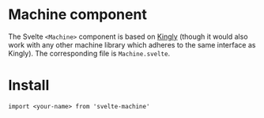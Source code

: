 # Machine component
The Svelte `<Machine>` component is based on [Kingly](https://github.com/brucou/kingly) (though it would also work with any other 
machine library which adheres to the same interface as Kingly). The corresponding file is 
`Machine.svelte`. 

# Install
`import <your-name> from 'svelte-machine'`
